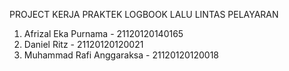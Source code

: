 PROJECT KERJA PRAKTEK
LOGBOOK LALU LINTAS PELAYARAN
1. Afrizal Eka Purnama - 21120120140165
2. Daniel Ritz - 21120120120021
3. Muhammad Rafi Anggaraksa - 21120120120018